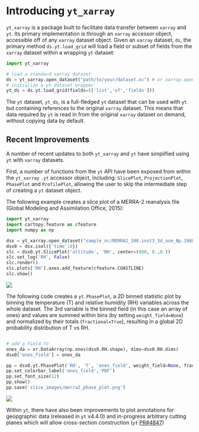 # Introducing `yt_xarray`

`yt_xarray` is a package built to facilitate data transfer between `xarray` and `yt`. Its primary implementation is through an `xarray` accessor object, accessible off of any 
`xarray` dataset object. Given an `xarray` dataset, `ds`, the primary method `ds.yt.load_grid` 
will load a field or subset of fields from the `xarray` dataset within a wrapping `yt` dataset:

```python
import yt_xarray 

# load a standard xarray dataset
ds = yt_xarray.open_dataset("path/to/your/dataset.nc") # or xarray.open_dataset
# initialize a yt dataset wrapper
yt_ds = ds.yt.load_grid(fields=(['list','of','fields']))
```

The `yt` dataset, `yt_ds`, is a full-fledged `yt` dataset that can be used with `yt` but containing references to the original `xarray` dataset. This means that data required by `yt` is read in from the original `xarray` dataset on demand, without copying data by default.

## Recent Improvements
 
A number of recent updates to both `yt_xarray` and `yt` have simplified using `yt` with `xarray` datasets. 

First, a number of functions from the `yt` API have been exposed from within the `yt_xarray` `.yt`
accessor object, including: `SlicePlot`, `ProjectionPlot`, `PhasePlot` and `ProfilePlot`, allowing the user to skip the intermediate step of creating a `yt` dataset object.

The following example creates a slice plot of a MERRA-2 reanalysis file (Global Modeling and Assimilation Office, 2015):

```python
import yt_xarray
import cartopy.feature as cfeature
import numpy as np

dsx = yt_xarray.open_dataset("sample_nc/MERRA2_100.inst3_3d_asm_Np.19800120.nc4")
dsx0 = dsx.isel({'time':0})
slc = dsx0.yt.SlicePlot('altitude', 'RH', center=(800, 0.,0.))
slc.set_log('RH', False)
slc.render()
slc.plots['RH'].axes.add_feature(cfeature.COASTLINE)
slc.show()
```

![](./_static/images/merra2_from_yt_convenience_800_hpa.png)


The following code creates a  `yt.PhasePlot`, a 2D binned statistic plot by binning the temperature (T) and relative humidity (RH) variables across the whole dataset. The 3rd variable is the binned field (in this case an array of ones) and values are summed within bins (by setting `weight_field=None`) and normalized by their totals (`fractional=True`), resulting in a global 2D probability distribution of T vs RH.  

```python

# add a field fo
ones_da = xr.DataArray(np.ones(dsx0.RH.shape), dims=dsx0.RH.dims)
dsx0['ones_field'] = ones_da

pp = dsx0.yt.PhasePlot('RH', 'T', 'ones_field', weight_field=None, fractional=True, figure_size=(3,3))
pp.set_colorbar_label('ones_field','PDF')
pp.set_font_size(12)
pp.show()
pp.save('slice_images/merra2_phase_plot.png')
```

![](./_static/images/merra2_phase_plot.png)

Within `yt`, there have also been improvements to plot annotations for geopgraphic data (released in `yt` v4.4.0) and in-progress arbitrary cutting planes which will allow cross-section construction (`yt` [PR#4847](https://github.com/yt-project/yt/pull/4847)) 